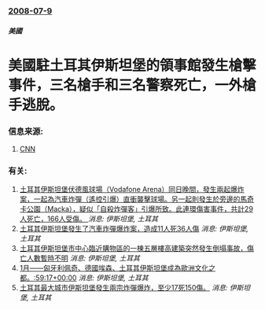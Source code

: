 ### [2008-07-9](/news/2008/07/9/index.md)

##### 美國
# 美國駐土耳其伊斯坦堡的領事館發生槍擊事件，三名槍手和三名警察死亡，一外槍手逃脫。




### 信息来源:

1. [CNN](http://edition.cnn.com/2008/WORLD/europe/07/09/turkey.usconsulate/)

### 有关:

1. [土耳其伊斯坦堡伏德風球場（Vodafone Arena）同日晚間，發生兩起爆炸案，一起為汽車炸彈（遙控引爆）直衝襲擊球場。另一起則發生於旁邊的馬奇卡公園（Macka），疑似「自殺炸彈客」引爆所致。此連環傷害事件，共計29人死亡，166人受傷。 ](/zh/news/2016/12/10/土耳其伊斯坦堡伏德風球場-Vodafone-Arena-同日晚間-發生兩起爆炸案-一起為汽車炸彈-遙控引爆-直衝襲擊球場.md) _消息: 伊斯坦堡, 土耳其_
2. [土耳其伊斯坦堡發生了汽車炸彈爆炸案，造成11人死36人傷](/zh/news/2016/06/7/土耳其伊斯坦堡發生了汽車炸彈爆炸案-造成11人死36人傷.md) _消息: 伊斯坦堡, 土耳其_
3. [土耳其伊斯坦堡市中心臨近購物區的一棟五層樓高建築突然發生倒塌事故，傷亡人數暫時不明](/zh/news/2016/02/12/土耳其伊斯坦堡市中心臨近購物區的一棟五層樓高建築突然發生倒塌事故-傷亡人數暫時不明.md) _消息: 伊斯坦堡, 土耳其_
4. [ 1月——匈牙利佩奇、德國埃森、土耳其伊斯坦堡成為歐洲文化之都。:59:17+00:00](/zh/news/2010/01/1/1月-匈牙利佩奇-德國埃森-土耳其伊斯坦堡成為歐洲文化之都-59-17-00-00.md) _消息: 伊斯坦堡, 土耳其_
5. [土耳其最大城市伊斯坦堡發生兩宗炸彈爆炸，至少17死150傷。](/zh/news/2008/07/27/土耳其最大城市伊斯坦堡發生兩宗炸彈爆炸-至少17死150傷.md) _消息: 伊斯坦堡, 土耳其_
